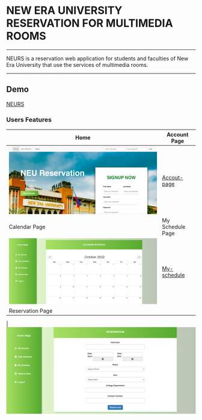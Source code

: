 # NEW ERA UNIVERSITY RESERVATION FOR MULTIMEDIA ROOMS

---

NEURS is a reservation web application for students and faculties of New Era University that use the services of multimedia rooms.

---

## Demo

[NEURS](https://streamable.com/jzufgd)

<!-- Feature Images -->

### Users Features

| Home                                                                               | Account Page                                                                            |
| ---------------------------------------------------------------------------------- | --------------------------------------------------------------------------------------- |
| ![Home](https://github.com/noven21/neurs/blob/master/gitimgs/home-header.png)      | [Accout-page](https://github.com/noven21/neurs/blob/master/gitimgs/acount-page.png)     |
| Calendar Page                                                                      | My Schedule Page                                                                        |
| ![Caledar](https://github.com/noven21/neurs/blob/master/gitimgs/calendar-page.png) | [My-schedule](https://github.com/noven21/neurs/blob/master/gitimgs/myschedule-page.png) |
| Reservation Page                                                                   |

|![Reservation](https://github.com/noven21/neurs/blob/master/gitimgs/reservation-page.png)
